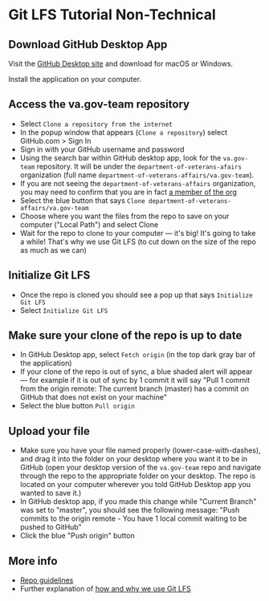 # Git LFS Tutorial Non-Technical 

## Download GitHub Desktop App 

Visit the [GitHub Desktop site](https://desktop.github.com/) and download for macOS or Windows.

Install the application on your computer.

## Access the va.gov-team repository 

- Select `Clone a repository from the internet`
- In the popup window that appears (`Clone a repository`) select GitHub.com > Sign In
- Sign in with your GitHub username and password
- Using the search bar within GitHub desktop app, look for the `va.gov-team` repository. It will be under the `department-of-veterans-afairs` organization (full name `department-of-veterans-affairs/va.gov-team`). 
- If you are not seeing the `department-of-veterans-affairs` organization, you may need to confirm that you are in fact [a member of the org](https://github.com/orgs/department-of-veterans-affairs/people)
- Select the blue button that says `Clone department-of-veterans-affairs/va.gov-team`
- Choose where you want the files from the repo to save on your computer ("Local Path") and select Clone
- Wait for the repo to clone to your computer — it's big! It's going to take a while! That's why we use Git LFS (to cut down on the size of the repo as much as we can)

## Initialize Git LFS 

- Once the repo is cloned you should see a pop up that says `Initialize Git LFS`
- Select `Initialize Git LFS`

## Make sure your clone of the repo is up to date 

- In GitHub Desktop app, select `Fetch origin` (in the top dark gray bar of the application) 
- If your clone of the repo is out of sync, a blue shaded alert will appear — for example if it is out of sync by 1 commit it will say "Pull 1 commit from the origin remote: The current branch (master) has a commit on GitHub that does not exist on your machine"
- Select the blue button `Pull origin` 

## Upload your file 

- Make sure you have your file named properly (lower-case-with-dashes), and drag it into the folder on your desktop where you want it to be in GitHub (open your desktop version of the `va.gov-team` repo and navigate through the repo to the appropriate folder on your desktop. The repo is located on your computer wherever you told GitHub Desktop app you wanted to save it.) 
- In GitHub desktop app, if you made this change while "Current Branch" was set to "master", you should see the following message: "Push commits to the origin remote - You have 1 local commit waiting to be pushed to GitHub"
- Click the blue "Push origin" button 

## More info 

- [Repo guidelines](https://github.com/department-of-veterans-affairs/va.gov-team/blob/master/platform/working-with-vsp/orientation/repo-guidelines.md)
- Further explanation of [how and why we use Git LFS](https://github.com/department-of-veterans-affairs/va.gov-team/blob/master/platform/working-with-vsp/orientation/repo-guidelines.md#file-storage-and-large-files)

